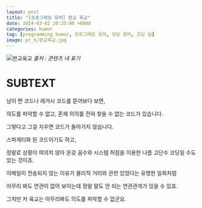 ```yaml
---
layout: post
title: "[프로그래밍 유머] 판교 육교"
date: 2024-03-02 20:35:00 +0900
categories: humor
tag: [programming humor, 프로그래밍 유머, 코딩 유머, 코딩 밈]
image: pr_h/판교육교.jpg
---
```


![판교육교](pr_h/판교육교.jpg)
_출처 : 콘텐츠 내 표기_

# SUBTEXT

남이 짠 코드나 레거시 코드를 뜯어보다 보면,

의도를 파악할 수 없고, 존재 의의를 전혀 찾을 수 없는 코드가 있습니다.

그렇다고 그걸 지우면 코드가 돌아가지 않습니다.

스파게티화 된 코드이기도 하고,

정말로 상황이 여의치 않아 온갖 꼼수와 시스템 허점을 이용한 나름 고단수 코딩일 수도 있는 것이죠.

이메일이 전송되지 않는 이유가 물리적 거리와 관련 있었다는 유명한 일화처럼

아무리 봐도 연관이 없어 보이는데 정말 말도 안 되는 연관관게가 있을 수 있죠.

그치만 저 육교는 아무리봐도 의도를 파악할 수 없군요.